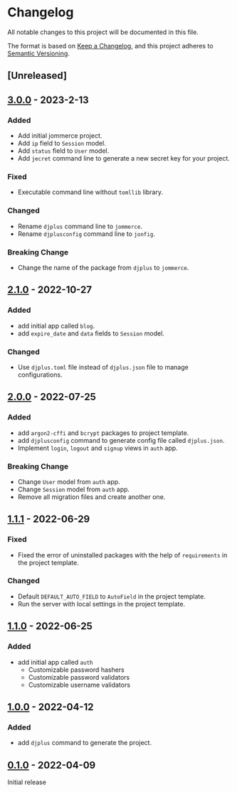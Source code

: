 # Changelog
All notable changes to this project will be documented in this file.

The format is based on [Keep a Changelog](https://keepachangelog.com/en/1.0.0/),
and this project adheres to [Semantic Versioning](https://semver.org/spec/v2.0.0.html).

## [Unreleased]

## [3.0.0] - 2023-2-13
### Added
- Add initial jommerce project.
- Add `ip` field to `Session` model.
- Add `status` field to `User` model.
- Add `jecret` command line to generate a new secret key for your project.
### Fixed
- Executable command line without `tomllib` library.
### Changed
- Rename `djplus` command line to `jommerce`.
- Rename `djplusconfig` command line to `jonfig`.
### Breaking Change
- Change the name of the package from `djplus` to `jommerce`.


## [2.1.0] - 2022-10-27
### Added
- add initial app called `blog`.
- add `expire_date` and `data` fields to `Session` model.
### Changed
- Use `djplus.toml` file instead of `djplus.json` file to manage configurations.


## [2.0.0] - 2022-07-25
### Added
- add `argon2-cffi` and `bcrypt` packages to project template.
- add `djplusconfig` command to generate config file called `djplus.json`.
- Implement `login`, `logout` and `signup` views in `auth` app.
### Breaking Change
- Change `User` model from `auth` app.
- Change `Session` model from `auth` app.
- Remove all migration files and create another one.


## [1.1.1] - 2022-06-29
### Fixed
- Fixed the error of uninstalled packages with the help of `requirements` in the project template.
### Changed
- Default `DEFAULT_AUTO_FIELD` to `AutoField` in the project template.
- Run the server with local settings in the project template.


## [1.1.0] - 2022-06-25
### Added
- add initial app called `auth`
    - Customizable password hashers
    - Customizable password validators
    - Customizable username validators


## [1.0.0] - 2022-04-12
### Added
- add `djplus` command to generate the project.


## [0.1.0] - 2022-04-09
Initial release


[3.0.0]: https://github.com/jommerce/jommerce/compare/v2.1.0...v3.0.0
[2.1.0]: https://github.com/jommerce/jommerce/compare/v2.0.0...v2.1.0
[2.0.0]: https://github.com/jommerce/jommerce/compare/v1.1.1...v2.0.0
[1.1.1]: https://github.com/jommerce/jommerce/compare/v1.1.0...v1.1.1
[1.1.0]: https://github.com/jommerce/jommerce/compare/v1.0.0...v1.1.0
[1.0.0]: https://github.com/jommerce/jommerce/compare/v0.1.0...v1.0.0
[0.1.0]: https://github.com/jommerce/jommerce/releases/tag/v0.1.0
